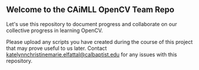 ## Welcome to the CAiMLL OpenCV Team Repo 
Let's use this repository to document progress and collaborate on our collective progress in learning OpenCV.

Please upload any scripts you have created during the course of this project that may prove useful to us later.
Contact katelynnchristinemarie.elfattal@calbaptist.edu for any issues with this repository. 
